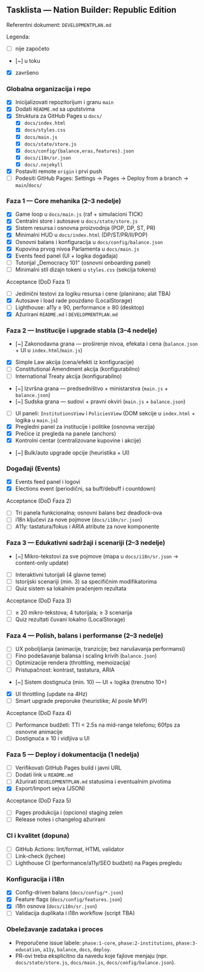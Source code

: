 ## Tasklista — Nation Builder: Republic Edition

Referentni dokument: `DEVELOPMENTPLAN.md`

Legenda:
- [ ] nije započeto
- [~] u toku
- [x] završeno

### Globalna organizacija i repo
- [x] Inicijalizovati repozitorijum i granu `main`
- [x] Dodati `README.md` sa uputstvima
- [x] Struktura za GitHub Pages u `docs/`
  - [x] `docs/index.html`
  - [x] `docs/styles.css`
  - [x] `docs/main.js`
  - [x] `docs/state/store.js`
  - [x] `docs/config/{balance,eras,features}.json`
  - [x] `docs/i18n/sr.json`
  - [x] `docs/.nojekyll`
- [x] Postaviti remote `origin` i prvi push
- [ ] Podesiti GitHub Pages: Settings → Pages → Deploy from a branch → `main`/`docs/`

### Faza 1 — Core mehanika (2–3 nedelje)
- [x] Game loop u `docs/main.js` (raf + simulacioni TICK)
- [x] Centralni store i autosave u `docs/state/store.js`
- [x] Sistem resursa i osnovna proizvodnja (POP, DP, ST, PR)
- [x] Minimalni HUD u `docs/index.html` (DP/ST/PR/II/POP)
- [x] Osnovni balans i konfiguracija u `docs/config/balance.json`
- [x] Kupovina prvog nivoa Parlamenta u `docs/main.js`
- [x] Events feed panel (UI + logika događaja)
- [ ] Tutorijal „Democracy 101” (osnovni onboarding panel)
- [ ] Minimalni stil dizajn tokeni u `styles.css` (sekcija tokens)

Acceptance (DoD Faza 1)
- [ ] Jedinični testovi za logiku resursa i cene (planirano; alat TBA)
- [x] Autosave i load rade pouzdano (LocalStorage)
- [ ] Lighthouse: a11y ≥ 90, performance ≥ 80 (desktop)
- [x] Ažurirani `README.md` i `DEVELOPMENTPLAN.md`

### Faza 2 — Institucije i upgrade stabla (3–4 nedelje)
- [~] Zakonodavna grana — proširenje nivoa, efekata i cena (`balance.json` + UI u `index.html`/`main.js`)
- [x] Simple Law akcija (cena/efekti iz konfiguracije)
- [ ] Constitutional Amendment akcija (konfigurabilno)
- [ ] International Treaty akcija (konfigurabilno)
- [~] Izvršna grana — predsedništvo + ministarstva (`main.js` + `balance.json`)
- [~] Sudska grana — sudovi + pravni okviri (`main.js` + `balance.json`)
- [ ] UI paneli: `InstitutionsView` i `PoliciesView` (DOM sekcije u `index.html` + logika u `main.js`)
- [x] Pregledni panel za institucije i politike (osnovna verzija)
- [x] Prečice iz pregleda na panele (anchors)
- [x] Kontrolni centar (centralizovane kupovine i akcije)
- [~] Bulk/auto upgrade opcije (heuristika + UI)

### Događaji (Events)
- [x] Events feed panel i logovi
- [x] Elections event (periodični, sa buff/debuff i countdown)

Acceptance (DoD Faza 2)
- [ ] Tri panela funkcionalna; osnovni balans bez deadlock-ova
- [ ] i18n ključevi za nove pojmove (`docs/i18n/sr.json`)
- [ ] A11y: tastatura/fokus i ARIA atribute za nove komponente

### Faza 3 — Edukativni sadržaji i scenariji (2–3 nedelje)
- [~] Mikro-tekstovi za sve pojmove (mapa u `docs/i18n/sr.json` → content-only update)
- [ ] Interaktivni tutorijali (4 glavne teme)
- [ ] Istorijski scenariji (min. 3) sa specifičnim modifikatorima
- [ ] Quiz sistem sa lokalnim praćenjem rezultata

Acceptance (DoD Faza 3)
- [ ] ≥ 20 mikro-tekstova; 4 tutorijala; ≥ 3 scenarija
- [ ] Quiz rezultati čuvani lokalno (LocalStorage)

### Faza 4 — Polish, balans i performanse (2–3 nedelje)
- [ ] UX poboljšanja (animacije, tranzicije; bez narušavanja performansi)
- [ ] Fino podešavanje balansa i scaling krivih (`balance.json`)
- [ ] Optimizacije rendera (throttling, memoizacija)
- [ ] Pristupačnost: kontrast, tastatura, ARIA
- [~] Sistem dostignuća (min. 10) — UI + logika (trenutno 10+)
- [x] UI throttling (update na 4Hz)
- [ ] Smart upgrade preporuke (heuristike; AI posle MVP)

Acceptance (DoD Faza 4)
- [ ] Performance budžeti: TTI < 2.5s na mid-range telefonu; 60fps za osnovne animacije
- [ ] Dostignuća ≥ 10 i vidljiva u UI

### Faza 5 — Deploy i dokumentacija (1 nedelja)
- [ ] Verifikovati GitHub Pages build i javni URL
- [ ] Dodati link u `README.md`
- [ ] Ažurirati `DEVELOPMENTPLAN.md` statusima i eventualnim pivotima
- [x] Export/Import sejva (JSON)

Acceptance (DoD Faza 5)
- [ ] Pages produkcija i (opciono) staging zelen
- [ ] Release notes i changelog ažurirani

### CI i kvalitet (dopuna)
- [ ] GitHub Actions: lint/format, HTML validator
- [ ] Link-check (lychee) 
- [ ] Lighthouse CI (performance/a11y/SEO budžeti) na Pages pregledu

### Konfiguracija i i18n
- [x] Config-driven balans (`docs/config/*.json`)
- [x] Feature flags (`docs/config/features.json`)
- [x] i18n osnova (`docs/i18n/sr.json`)
- [ ] Validacija duplikata i i18n workflow (script TBA)

### Obeležavanje zadataka i proces
- Preporučene issue labele: `phase:1-core`, `phase:2-institutions`, `phase:3-education`, `a11y`, `balance`, `docs`, `deploy`.
- PR-ovi treba eksplicitno da navedu koje fajlove menjaju (npr. `docs/state/store.js`, `docs/main.js`, `docs/config/balance.json`).


